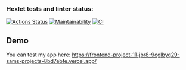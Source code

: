 ### Hexlet tests and linter status:
[![Actions Status](https://github.com/MostOfLuck/frontend-project-11/actions/workflows/hexlet-check.yml/badge.svg)](https://github.com/MostOfLuck/frontend-project-11/actions)
[![Maintainability](https://api.codeclimate.com/v1/badges/425d8c76e1328c1a3bcf/maintainability)](https://codeclimate.com/github/MostOfLuck/frontend-project-11/maintainability)
[![CI](https://github.com/MostOfLuck/frontend-project-11/actions/workflows/blank.yml/badge.svg)](https://github.com/MostOfLuck/frontend-project-11/actions/workflows/blank.yml)


Demo
------

You can test my app here: https://frontend-project-11-jbr8-9cglbyg29-sams-projects-8bd7ebfe.vercel.app/
